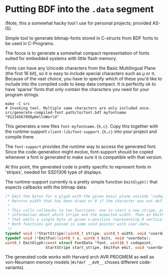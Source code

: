 Putting BDF into the `.data` segment
====================================

(Note, this a somewhat hacky tool I use for personal projects; provided AS-IS).

Simple tool to generate bitmap-fonts stored in C-structs from BDF fonts to be
used in C-Programs.

The focus is to generate a somewhat compact representation of fonts suited
for embedded systems with little flash memory.

Fonts can have any Unicode characters from the Basic Multilingual Plane (the
first 16 bit), so it is easy to include special characters such as μ or π.
Because of the vast choice, you have to specify _which_ of these you'd like
to include into the compiled code to keep data compact. It is perfectly
ok to have 'sparse' fonts that only contain the characters you need for
your program strings.

```
make -C src
# Invoking tool. Multiple same characters are only included once.
src/generate-compiled-font path/to/font.bdf myfontname "01234567890μHelloWorld"
```

This generates a new files `font-myfontname.{h,c}`. Copy this together with
the runtime-support `client-lib/font-support.{h,c}` into your project and
compile there.

The `font-support` provides the runtime way to access the generated font.
Since the code-generation might evolve, font-support should be copied whenever
a font is generated to make sure it is compatible with that version.

At this point, the generated code is pretty specific to represent fonts in
'stripes', needed for SSD1306 type of displays.

The runtime-support currently is a pretty simple function `EmitGlyph()` that
expects callbacks with the bitmap data:

```c
/* Emit the bytes for a glyph with the given basic plane unicode "codepoint"
 * Returns width that has been drawn or 0 if the character was not defined.
 *
 * This calls callbacks to two functions: one to start a new stripe, providing
 * information about which stripe and the expected width. Then an EmitFun() call
 * that emits a single byte at given x-position representing 8 vertical pixels.
 * Both functions get passed in some void pointer with user-data.
 */
typedef void (*StartStripe)(uint8_t stripe, uint8_t width, void *userdata);
typedef void (*EmitFun)(uint8_t x, uint8_t bits, void *userdata);
uint8_t EmitGlyph(const struct FontData *font, uint16_t codepoint,
                  StartStripe start_stripe, EmitFun emit, void *userdata);
```

The generated code works with Harvard arch AVR PROGMEM as well as von-Neumann
memory models (`#ifdef __AVR__` choses different code-variants).